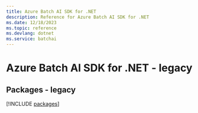 ```yaml
---
title: Azure Batch AI SDK for .NET
description: Reference for Azure Batch AI SDK for .NET
ms.date: 12/18/2023
ms.topic: reference
ms.devlang: dotnet
ms.service: batchai
---
```

# Azure Batch AI SDK for .NET - legacy
## Packages - legacy
[!INCLUDE [packages](batch-ai-index.md)]